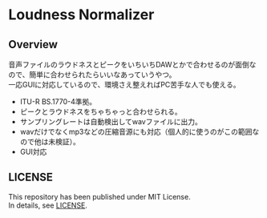 # Loudness Normalizer

## Overview

音声ファイルのラウドネスとピークをいちいちDAWとかで合わせるのが面倒なので、簡単に合わせられたらいいなあっていうやつ。  
一応GUIに対応しているので、環境さえ整えればPC苦手な人でも使える。

- ITU-R BS.1770-4準拠。
- ピークとラウドネスをちゃちゃっと合わせられる。
- サンプリングレートは自動検出してwavファイルに出力。
- wavだけでなくmp3などの圧縮音源にも対応（個人的に使うのがこの範囲なので他は未検証）。
- GUI対応

## LICENSE

This repository has been published under MIT License.  
In details, see [LICENSE](LICENSE).